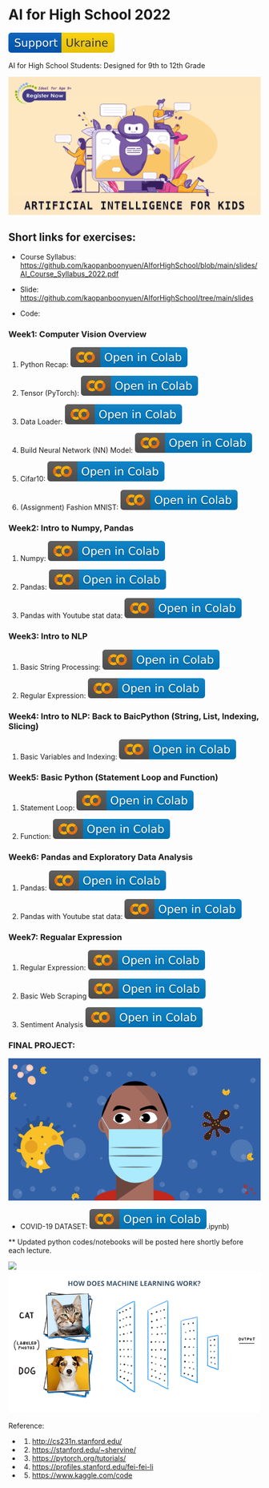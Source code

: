 # AI for High School 2022

[![Support-Ukraine](https://raw.githubusercontent.com/kaopanboonyuen/2110446_DataScience_2021s2/main/img/Support-Ukraine-FFD500.svg)](https://supportukrainenow.org/)

AI for High School Students: Designed for 9th to 12th Grade

![alt text](https://github.com/kaopanboonyuen/AIforHighSchool/raw/main/files/cover3.png "join ds")

## Short links for exercises:

- Course Syllabus: https://github.com/kaopanboonyuen/AIforHighSchool/blob/main/slides/AI_Course_Syllabus_2022.pdf

- Slide: https://github.com/kaopanboonyuen/AIforHighSchool/tree/main/slides

- Code:

### Week1: Computer Vision Overview

1. Python Recap: [![Open In Colab](https://raw.githubusercontent.com/kaopanboonyuen/2110446_DataScience_2021s2/main/img/colab-badge.svg)](https://colab.research.google.com/github/kaopanboonyuen/AIforHighSchool/blob/main/code/S2/Week1/week1_1_colab_tutorial_07062022.ipynb)

2. Tensor (PyTorch): [![Open In Colab](https://raw.githubusercontent.com/kaopanboonyuen/2110446_DataScience_2021s2/main/img/colab-badge.svg)](https://colab.research.google.com/github/kaopanboonyuen/AIforHighSchool/blob/main/code/S2/Week1/week1_1_colab_tutorial_07062022.ipynb)

3. Data Loader: [![Open In Colab](https://raw.githubusercontent.com/kaopanboonyuen/2110446_DataScience_2021s2/main/img/colab-badge.svg)](https://colab.research.google.com/github/kaopanboonyuen/AIforHighSchool/blob/main/code/S2/Week1/week1_3_data_tutorial.ipynb)

4. Build Neural Network (NN) Model: [![Open In Colab](https://raw.githubusercontent.com/kaopanboonyuen/2110446_DataScience_2021s2/main/img/colab-badge.svg)](https://colab.research.google.com/github/kaopanboonyuen/AIforHighSchool/blob/main/code/S2/Week1/week1_4_buildmodel_tutorial.ipynb)

5. Cifar10: [![Open In Colab](https://raw.githubusercontent.com/kaopanboonyuen/2110446_DataScience_2021s2/main/img/colab-badge.svg)](https://colab.research.google.com/github/kaopanboonyuen/AIforHighSchool/blob/main/code/S2/Week1/week1_5_cifar10_tutorial_nn_version.ipynb)

6. (Assignment) Fashion MNIST: [![Open In Colab](https://raw.githubusercontent.com/kaopanboonyuen/2110446_DataScience_2021s2/main/img/colab-badge.svg)](https://colab.research.google.com/github/kaopanboonyuen/AIforHighSchool/blob/main/code/S2/Week1/week1_6_fsmnist_tutorial_nn_version_assignment.ipynb)

### Week2: Intro to Numpy, Pandas

1. Numpy: [![Open In Colab](https://raw.githubusercontent.com/kaopanboonyuen/2110446_DataScience_2021s2/main/img/colab-badge.svg)](https://colab.research.google.com/github/kaopanboonyuen/2110446_DataScience_2021s2/blob/main/code/week1_numpy_pandas/Numpy.ipynb)

2. Pandas: [![Open In Colab](https://raw.githubusercontent.com/kaopanboonyuen/2110446_DataScience_2021s2/main/img/colab-badge.svg)](https://colab.research.google.com/github/kaopanboonyuen/2110446_DataScience_2021s2/blob/main/code/week1_numpy_pandas/Pandas.ipynb)

3. Pandas with Youtube stat data: [![Open In Colab](https://raw.githubusercontent.com/kaopanboonyuen/2110446_DataScience_2021s2/main/img/colab-badge.svg)](https://colab.research.google.com/github/kaopanboonyuen/2110446_DataScience_2021s2/blob/main/code/week1_numpy_pandas/Pandas_(Data_Set_Trending_YouTube_Video_Statistics).ipynb)

### Week3: Intro to NLP

1. Basic String Processing: [![Open In Colab](https://raw.githubusercontent.com/kaopanboonyuen/2110446_DataScience_2021s2/main/img/colab-badge.svg)](https://colab.research.google.com/github/kaopanboonyuen/AIforHighSchool/blob/main/code/S2/Week3/week3_1_basic_string_processing.ipynb)

2. Regular Expression: [![Open In Colab](https://raw.githubusercontent.com/kaopanboonyuen/2110446_DataScience_2021s2/main/img/colab-badge.svg)](https://colab.research.google.com/github/kaopanboonyuen/AIforHighSchool/blob/main/code/S2/Week3/week3_2_regular_expression.ipynb)

### Week4: Intro to NLP: Back to BaicPython (String, List, Indexing, Slicing)

1. Basic Variables and Indexing: [![Open In Colab](https://raw.githubusercontent.com/kaopanboonyuen/2110446_DataScience_2021s2/main/img/colab-badge.svg)](https://colab.research.google.com/github/kaopanboonyuen/AIforHighSchool/blob/main/code/S2/Week4/week4_1_basic_variables_and_indexing.ipynb)

### Week5: Basic Python (Statement Loop and Function)

1. Statement Loop: [![Open In Colab](https://raw.githubusercontent.com/kaopanboonyuen/2110446_DataScience_2021s2/main/img/colab-badge.svg)](https://colab.research.google.com/github/kaopanboonyuen/AIforHighSchool/blob/main/code/S2/Week5/week5_1_statement_loop.ipynb)

2. Function: [![Open In Colab](https://raw.githubusercontent.com/kaopanboonyuen/2110446_DataScience_2021s2/main/img/colab-badge.svg)](https://colab.research.google.com/github/kaopanboonyuen/AIforHighSchool/blob/main/code/S2/Week5/week5_2_functions.ipynb)

### Week6: Pandas and Exploratory Data Analysis

1. Pandas: [![Open In Colab](https://raw.githubusercontent.com/kaopanboonyuen/2110446_DataScience_2021s2/main/img/colab-badge.svg)](https://colab.research.google.com/github/kaopanboonyuen/2110446_DataScience_2021s2/blob/main/code/week1_numpy_pandas/Pandas.ipynb)

2. Pandas with Youtube stat data: [![Open In Colab](https://raw.githubusercontent.com/kaopanboonyuen/2110446_DataScience_2021s2/main/img/colab-badge.svg)](https://colab.research.google.com/github/kaopanboonyuen/2110446_DataScience_2021s2/blob/main/code/week1_numpy_pandas/Pandas_(Data_Set_Trending_YouTube_Video_Statistics).ipynb)

### Week7: Regualar Expression

1. Regular Expression: [![Open In Colab](https://raw.githubusercontent.com/kaopanboonyuen/2110446_DataScience_2021s2/main/img/colab-badge.svg)](https://colab.research.google.com/github/kaopanboonyuen/2110446_DataScience_2021s2/blob/main/code/S2/Week7/week7_1_regular_expression.ipynb)

2. Basic Web Scraping [![Open In Colab](https://raw.githubusercontent.com/kaopanboonyuen/2110446_DataScience_2021s2/main/img/colab-badge.svg)](https://colab.research.google.com/github/kaopanboonyuen/2110446_DataScience_2021s2/blob/main/code/S2/Week7/Week7_2_BasicWebScraping.ipynb)

3. Sentiment Analysis [![Open In Colab](https://raw.githubusercontent.com/kaopanboonyuen/2110446_DataScience_2021s2/main/img/colab-badge.svg)](https://colab.research.google.com/github/kaopanboonyuen/2110446_DataScience_2021s2/blob/main/code/S2/Week7/week7_3_SentimentAnalysis.ipynb)

### FINAL PROJECT:

![](https://github.com/kaopanboonyuen/AIforHighSchool/raw/main/img/covid19.gif)

- COVID-19 DATASET: [![Open In Colab](https://raw.githubusercontent.com/kaopanboonyuen/2110446_DataScience_2021s2/main/img/colab-badge.svg)](https://colab.research.google.com/github/kaopanboonyuen/aiforhighschool/blob/main/code/S2/Senior-High-School-Project-2022.ipynb).ipynb)

** Updated python codes/notebooks will be posted here shortly before each lecture.

![](https://github.com/kaopanboonyuen/AIforHighSchool/raw/main/img/nn_1.gif)
![](https://github.com/kaopanboonyuen/AIforHighSchool/raw/main/img/nn_2.gif)


Reference:

- 1. http://cs231n.stanford.edu/
- 2. https://stanford.edu/~shervine/
- 3. https://pytorch.org/tutorials/
- 4. https://profiles.stanford.edu/fei-fei-li
- 5. https://www.kaggle.com/code

